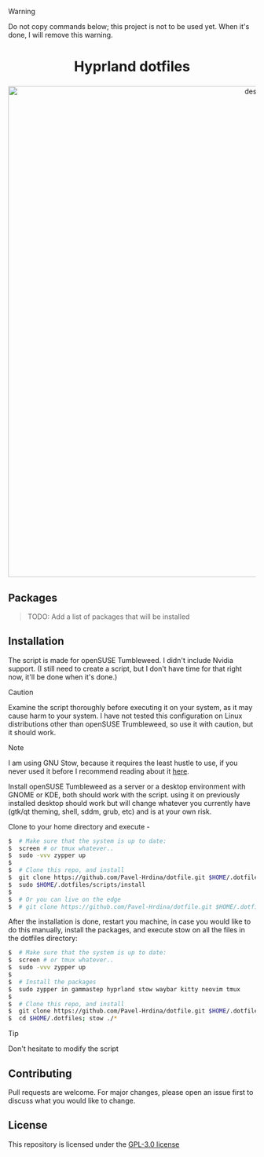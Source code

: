 [//]: ###### (Documentation for me, when I need to install my system again. Pavel Hrdina)

> [!WARNING]
> Do not copy commands below; this project is not to be used yet. When it's done, I will remove this warning.

<div align="center">
    <h1>Hyprland dotfiles</h1>
    <h3></h3>
</div>

<div align="center">
    <img src="https://i.postimg.cc/DzpKBFN8/20240211-11h18m33s-grim.png" alt="desktop" width="1000"/>
</div>

## Packages 

> TODO: Add a list of packages that will be installed

## Installation

The script is made for openSUSE Tumbleweed. I didn't include Nvidia support.
(I still need to create a script, but I don't have time for that right now,
it'll be done when it's done.)

> [!CAUTION]
> Examine the script thoroughly before executing it on your system,
> as it may cause harm to your system. I have not tested this
> configuration on Linux distributions other than openSUSE Trumbleweed,
> so use it with caution, but it should work.

> [!NOTE]
> I am using GNU Stow, because it requires the least hustle to use,
> if you never used it before I recommend reading about it [here](https://www.gnu.org/software/stow/).

Install openSUSE Tumbleweed as a server or a desktop environment with
GNOME or KDE, both should work with the script. using it on previously
installed desktop should work but will change whatever you currently
have (gtk/qt theming, shell, sddm, grub, etc) and is at your own risk.

Clone to your home directory and execute -

```bash
$  # Make sure that the system is up to date:
$  screen # or tmux whatever.. 
$  sudo -vvv zypper up
$
$  # Clone this repo, and install
$  git clone https://github.com/Pavel-Hrdina/dotfile.git $HOME/.dotfiles && cd $HOME/.dotfiles
$  sudo $HOME/.dotfiles/scripts/install
$
$  # Or you can live on the edge
$  # git clone https://github.com/Pavel-Hrdina/dotfile.git $HOME/.dotfiles && sudo $HOME/.dotfiles/scripts/install
```

After the installation is done, restart you machine, in case you would
like to do this manually, install the packages, and execute stow on all
the files in the dotfiles directory:

```bash
$  # Make sure that the system is up to date:
$  screen # or tmux whatever.. 
$  sudo -vvv zypper up
$     
$  # Install the packages
$  sudo zypper in gammastep hyprland stow waybar kitty neovim tmux
$
$  # Clone this repo, and install
$  git clone https://github.com/Pavel-Hrdina/dotfile.git $HOME/.dotfiles
$  cd $HOME/.dotfiles; stow ./*
```

> [!TIP]
> Don't hesitate to modify the script

## Contributing

Pull requests are welcome. For major changes, please open an issue first
to discuss what you would like to change.

## License

This repository is licensed under the [GPL-3.0 license](https://github.com/Pavel-Hrdina/dotfiles/blob/master/LICENSE)
